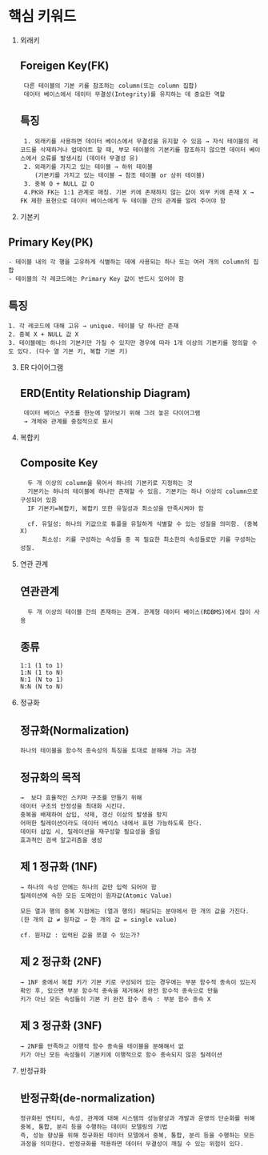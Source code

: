 # 핵심 키워드

1. 외래키
   ## Foreigen Key(FK)
        다른 테이블의 기본 키를 참조하는 column(또는 column 집합)
        데이터 베이스에서 데이터 무결성(Integrity)를 유지하는 데 중요한 역할

   ## 특징
        1. 외래키를 사용하면 데이터 베이스에서 무결성을 유지할 수 있음 → 자식 테이블의 레코드를 삭제하거나 업데이트 할 때, 부모 테이블의 기본키를 참조하지 않으면 데이터 베이스에서 오류를 발생시킴 (데이터 무결성 유)
        2. 외래키를 가지고 있는 테이블 → 하위 테이블
           (기본키를 가지고 있는 테이블 → 참조 테이블 or 상위 테이블)
        3. 중복 O + NULL 값 O
        4.PK와 FK는 1:1 관계로 매칭. 기본 키에 존재하지 않는 값이 외부 키에 존재 X → FK 제한 표현으로 데이터 베이스에게 두 테이블 간의 관계를 알려 주어야 함

2. 기본키
## Primary Key(PK)
    - 테이블 내의 각 행을 고유하게 식별하는 데에 사용되는 하나 또는 여러 개의 column의 집합
    - 테이블의 각 레코드에는 Primary Key 값이 반드시 있어야 함

## 특징
    1. 각 레코드에 대해 고유 → unique. 테이블 당 하나만 존재
    2. 중복 X + NULL 값 X
    3. 테이블에는 하나의 기본키만 가질 수 있지만 경우에 따라 1개 이상의 기본키를 정의할 수도 있다. (다수 열 기본 키, 복합 기본 키)

3. ER 다이어그램
   ## ERD(Entity Relationship Diagram)
        데이터 베이스 구조를 한눈에 알아보기 위해 그려 놓은 다이어그램
        → 개체와 관계를 중점적으로 표시

4. 복합키
   ## Composite Key
         두 개 이상의 column을 묶어서 하나의 기본키로 지정하는 것 
         기본키는 하나의 테이블에 하나만 존재할 수 있음. 기본키는 하나 이상의 column으로 구성되어 있음
         IF 기본키=복합키, 복합키 또한 유일성과 최소성을 만족시켜야 함

         cf. 유일성: 하나의 키값으로 튜플을 유일하게 식별할 수 있는 성질을 의미함. (중복X)
             최소성: 키를 구성하는 속성들 중 꼭 필요한 최소한의 속성들로만 키를 구성하는 성질.

5. 연관 관계
   ## 연관관계
         두 개 이상의 테이블 간의 존재하는 관계. 관계형 데이터 베이스(RDBMS)에서 많이 사용

   ## 종류
       1:1 (1 to 1)
       1:N (1 to N)
       N:1 (N to 1)
       N:N (N to N)

6. 정규화
   ## 정규화(Normalization)
       하나의 테이블을 함수적 종속성의 특징을 토대로 분해해 가는 과정

   ## 정규화의 목적
       →  보다 효율적인 스키마 구조를 만들기 위해
       데이터 구조의 안정성을 최대화 시킨다.
       중복을 배제하여 삽입, 삭제, 갱신 이상의 발생을 방지
       어떠한 릴레이션이라도 데이터 베이스 내에서 표현 가능하도록 한다.
       데이터 삽입 시, 릴레이션을 재구성할 필요성을 줄임
       효과적인 검색 알고리즘을 생성

   ## 제 1 정규화 (1NF)
       → 하나의 속성 안에는 하나의 값만 입력 되어야 함
       릴레이션에 속한 모든 도메인이 원자값(Atomic Value)

       모든 열과 행의 중복 지점에는 (열과 행의) 해당되는 분야에서 한 개의 값을 가진다.
       (한 개의 값 ≠ 원자값 → 한 개의 값 = single value)

       cf. 원자값 : 입력된 값을 쪼갤 수 있는가?

   ## 제 2 정규화 (2NF)
       → 1NF 중에서 복합 키가 기본 키로 구성되어 있는 경우에는 부분 함수적 종속이 있는지 확인 후, 있으면 부분 함수적 종속을 제거해서 완전 함수적 종속으로 만듦
       키가 아닌 모든 속성들이 기본 키 완전 함수 종속 : 부분 함수 종속 X

   ## 제 3 정규화 (3NF)
       → 2NF를 만족하고 이행적 함수 종속을 테이블을 분해해서 없
       키가 아닌 모든 속성들이 기본키에 이행적으로 함수 종속되지 않은 릴레이션

7. 반정규화
   ## 반정규화(de-normalization)
       정규화된 엔티티, 속성, 관계에 대해 시스템의 성능향상과 개발과 운영의 단순화를 위해 중복, 통합, 분리 등을 수행하는 데이터 모델링의 기법
       즉, 성능 향상을 위해 정규화된 데이터 모델에서 중복, 통합, 분리 등을 수행하는 모든 과정을 의미한다. 반정규화를 적용하면 데이터 무결성이 깨질 수 있는 위험이 있다.